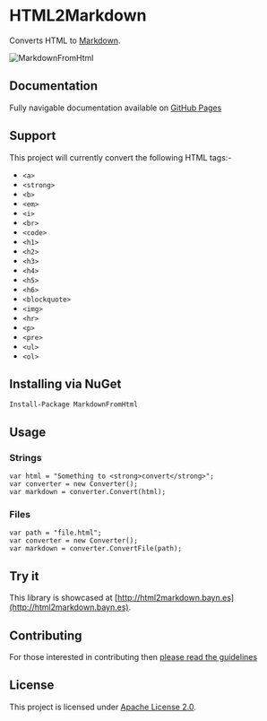 # HTML2Markdown

Converts HTML to [Markdown](http://daringfireball.net/projects/markdown/syntax).

![MarkdownFromHtml](https://cloud.githubusercontent.com/assets/1049999/11505182/0480ad76-9841-11e5-8a62-126d4b7c03be.png)

## Documentation

Fully navigable documentation available on [GitHub Pages](http://baynezy.github.io/MarkdownFromHtml/)

## Support

This project will currently convert the following HTML tags:-

- `<a>`
- `<strong>`
- `<b>`
- `<em>`
- `<i>`
- `<br>`
- `<code>`
- `<h1>`
- `<h2>`
- `<h3>`
- `<h4>`
- `<h5>`
- `<h6>`
- `<blockquote>`
- `<img>`
- `<hr>`
- `<p>`
- `<pre>`
- `<ul>`
- `<ol>`

## Installing via NuGet

    Install-Package MarkdownFromHtml

## Usage

### Strings

    var html = "Something to <strong>convert</strong>";
    var converter = new Converter();
    var markdown = converter.Convert(html);

### Files

    var path = "file.html";
    var converter = new Converter();
    var markdown = converter.ConvertFile(path);

## Try it

This library is showcased at [http://html2markdown.bayn.es](http://html2markdown.bayn.es).

## Contributing

For those interested in contributing then [please read the guidelines](http://bit.ly/html2md-contributing)

## License

This project is licensed under [Apache License 2.0](http://www.apache.org/licenses/LICENSE-2.0).